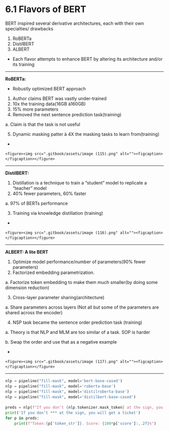 # 6.1 Flavors of BERT

BERT inspired several derivative architectures, each with their own specialties/ drawbacks

1. RoBERTa
2. DistilBERT
3. ALBERT

* Each flavor attempts to enhance BERT by altering its architecture and/or its training

***

**RoBERTa:**&#x20;

* Robustly optimized BERT approach

1. Author claims BERT was vastly under-trained
2. 10x the training data(16GB à160GB)
3. 15% more parameters
4. Removed the next sentence prediction task(training)

a. Claim is that the task is not useful

5. Dynamic masking patter à 4X the masking tasks to learn from(training)

*

    <figure><img src=".gitbook/assets/image (115).png" alt=""><figcaption></figcaption></figure>

***

**DistilBERT:**

1. Distillation is a technique to train a “student” model to replicate a “teacher” model
2. 40% fewer parameters, 60% faster

a. 97% of BERTs performance

3. Training via knowledge distillation (training)

*

    <figure><img src=".gitbook/assets/image (116).png" alt=""><figcaption></figcaption></figure>

***

**ALBERT: A lite BERT**

1. Optimize model performance/number of parameters(90% fewer parameters)
2. Factorized embedding parametrization.

a. Factorize token embedding to make them much smaller(by doing some dimension reduction)

3. Cross-layer parameter sharing(architecture)

a. Share parameters across layers (Not all but some of the parameters are shared across the encoder)

4. NSP task became the sentence order prediction task (training)

a. Theory is that NLP and MLM are too similar of a task. SOP is harder

b. Swap the order and use that as a negative example

*

    <figure><img src=".gitbook/assets/image (117).png" alt=""><figcaption></figcaption></figure>

***

```python
nlp = pipeline("fill-mask", model='bert-base-cased')
nlp = pipeline("fill-mask", model='roberta-base')
nlp = pipeline("fill-mask", model='distilroberta-base')
nlp = pipeline("fill-mask", model='distilbert-base-cased')
 
preds = nlp(f"If you don’t {nlp.tokenizer.mask_token} at the sign, you will get a ticket")
print('If you don’t *** at the sign, you will get a ticket')
for p in preds:
    print(f"Token:{p['token_str']}. Score: {100*p['score']:,.2f}%")
 
```
